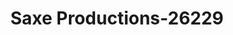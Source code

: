 ---
f_zip-code: 54914
f_state-code: WI
title: Saxe Productions-26229
f_phone: 920-730-0300
f_city-only: Appleton
f_address: 533 S Timmers Ln Appleton
f_location-unique-id: '26229'
slug: saxe-productions-26229
updated-on: '2024-05-30T13:46:58.046Z'
created-on: '2024-05-30T13:36:59.803Z'
published-on: '2024-05-30T13:54:32.469Z'
f_city-state: cms/city/appleton-wi.md
f_company: cms/company/saxe-productions.md
f_state: cms/state/wisconsin.md
layout: '[payday-loan].html'
tags: payday-loan
---